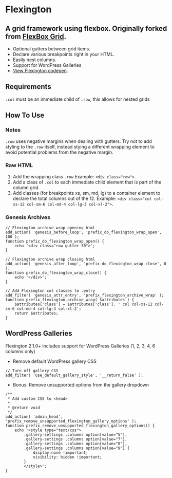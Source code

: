 # Flexington

## A grid framework using flexbox. Originally forked from [FlexBox Grid](http://flexboxgrid.com/).
* Optional gutters between grid items.
* Declare various breakpoints right in your HTML.
* Easily nest columns.
* Support for WordPress Galleries
* [View Flexington codepen](http://codepen.io/JiveDig/pen/vXmykK).

## Requirements
`.col` must be an immediate child of `.row`, this allows for nested grids

## How To Use
### Notes
`.row` uses negative margins when dealing with gutters. Try not to add styling to the `.row` itself, instead stying a different wrapping element to avoid potential problems from the negative margin.

### Raw HTML
1. Add the wrapping class `.row`
Example: `<div class="row">`.
1. Add a class of `.col` to each immediate child element that is part of the column grid.
1. Add classes (for breakpoints xs, sm, md, lg) to a container element to declare the total columns out of the 12.
Example: `<div class="col col-xs-12 col-sm-6 col-md-4 col-lg-3 col-xl-2">`.

### Genesis Archives
```
// Flexington archive wrap opening html
add_action( 'genesis_before_loop', 'prefix_do_flexington_wrap_open', 100 );
function prefix_do_flexington_wrap_open() {
	echo '<div class="row gutter-30">';
}

// Flexington archive wrap closing html
add_action( 'genesis_after_loop', 'prefix_do_flexington_wrap_close', 0 );
function prefix_do_flexington_wrap_close() {
	echo '</div>';
}

// Add Flexington col classes to .entry
add_filter( 'genesis_attr_entry', 'prefix_flexington_archive_wrap' );
function prefix_flexington_archive_wrap( $attributes ) {
	$attributes['class'] = $attributes['class']. ' col col-xs-12 col-sm-6 col-md-4 col-lg-3 col-xl-2';
	return $attributes;
}
```

## WordPress Galleries
Flexington 2.1.0+ includes support for WordPress Galleries (1, 2, 3, 4, 6 columns only)
* Remove default WordPress gallery CSS
```
// Turn off gallery CSS
add_filter( 'use_default_gallery_style', '__return_false' );
```
* Bonus: Remove unsupported options from the gallery dropdown
```
/**
 * Add custom CSS to <head>
 *
 * @return void
 */
add_action( 'admin_head', 'prefix_remove_unsupported_flexington_gallery_options' );
function prefix_remove_unsupported_flexington_gallery_options() {
    echo '<style type="text/css">
        .gallery-settings .columns option[value="5"],
        .gallery-settings .columns option[value="7"],
        .gallery-settings .columns option[value="8"],
        .gallery-settings .columns option[value="9"] {
            display:none !important;
            visibility: hidden !important;
        }
        </style>';
}
```

